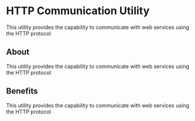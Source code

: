 # HTTP Communication Utility
This utility provides the capability to communicate with web services using the HTTP protocol

## About
This utility provides the capability to communicate with web services using the HTTP protocol

## Benefits
This utility provides the capability to communicate with web services using the HTTP protocol
